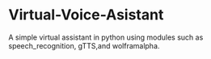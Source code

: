 # Virtual-Voice-Asistant
A simple virtual assistant in python using modules such as speech_recognition, gTTS,and wolframalpha.
